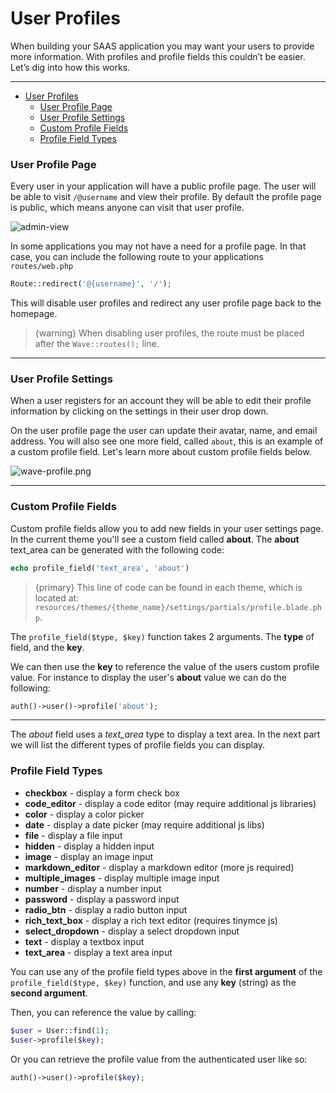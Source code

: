 # User Profiles

When building your SAAS application you may want your users to provide more information. With profiles and profile fields this couldn’t be easier. Let’s dig into how this works.

---

- [User Profiles](#user-profiles)
    - [User Profile Page](#user-profile-page)
    - [User Profile Settings](#user-profile-settings)
    - [Custom Profile Fields](#custom-profile-fields)
    - [Profile Field Types](#profile-field-types)

<a name="profile-page"></a>
### User Profile Page

Every user in your application will have a public profile page. The user will be able to visit `/@username` and view their profile. By default the profile page is public, which means anyone can visit that user profile.

![admin-view](https://cdn.devdojo.com/images/april2021/admin-view.png)

In some applications you may not have a need for a profile page. In that case, you can include the following route to your applications `routes/web.php`

```php
Route::redirect('@{username}', '/');
```

This will disable user profiles and redirect any user profile page back to the homepage.

> {warning} When disabling user profiles, the route must be placed after the `Wave::routes();` line.

---

<a name="profile-settings"></a>
### User Profile Settings

When a user registers for an account they will be able to edit their profile information by clicking on the settings in their user drop down.

On the user profile page the user can update their avatar, name, and email address. You will also see one more field, called `about`, this is an example of a custom profile field. Let's learn more about custom profile fields below.

![wave-profile.png](https://cdn.devdojo.com/images/april2021/wave-profile-2.png)

---

<a name="custom-profile-fields"></a>
### Custom Profile Fields

Custom profile fields allow you to add new fields in your user settings page. In the current theme you'll see a custom field called **about**. The **about** text_area can be generated with the following code:

```php
echo profile_field('text_area', 'about')
```

> {primary} This line of code can be found in each theme, which is located at: `resources/themes/{theme_name}/settings/partials/profile.blade.php`.

The `profile_field($type, $key)` function takes 2 arguments. The **type** of field, and the **key**.

We can then use the **key** to reference the value of the users custom profile value. For instance to display the user's **about** value we can do the following:

```php
auth()->user()->profile('about');
```

---

The *about* field uses a *text_area* type to display a text area.  In the next part we will list the different types of profile fields you can display.

<a name="profile-field-types"></a>
### Profile Field Types

- **checkbox** - display a form check box
- **code_editor** - display a code editor (may require additional js libraries)
- **color** - display a color picker
- **date** - display a date picker (may require additional js libs)
- **file** - display a file input
- **hidden** - display a hidden input
- **image** - display an image input
- **markdown_editor** - display a markdown editor (more js required)
- **multiple_images** - display multiple image input
- **number** - display a number input
- **password** - display a password input
- **radio_btn** - display a radio button input
- **rich_text_box** - display a rich text editor (requires tinymce js)
- **select_dropdown** - display a select dropdown input
- **text** - display a textbox input
- **text_area** - display a text area input

You can use any of the profile field types above in the **first argument** of the ```profile_field($type, $key)``` function, and use any **key** (string) as the **second argument**.

Then, you can reference the value by calling:

```php
$user = User::find(1);
$user->profile($key);
```

Or you can retrieve the profile value from the authenticated user like so:

```php
auth()->user()->profile($key);
```
